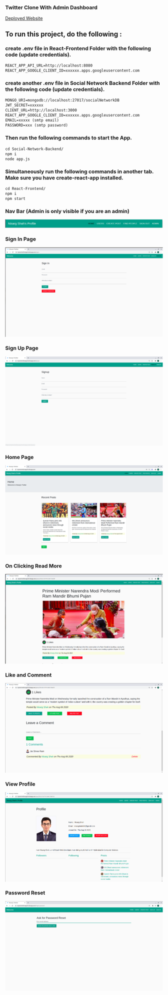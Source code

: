 ### Twitter Clone With Admin Dashboard

[Deployed Website](https://myowntwitterapp.herokuapp.com/)

## To run this project, do the following :

### create .env file in React-Frontend Folder with the following code (update credentials).

```
REACT_APP_API_URL=http://localhost:8080
REACT_APP_GOOGLE_CLIENT_ID=xxxxxx.apps.googleusercontent.com
```
### create another .env file in Social Network Backend Folder with the following code (update credentials).

```
MONGO_URI=mongodb://localhost:27017/socialNetworkDB
JWT_SECRET=xxxxxx
CLIENT_URL=http://localhost:3000
REACT_APP_GOOGLE_CLIENT_ID=xxxxxx.apps.googleusercontent.com
EMAIL=xxxxx (smtp email)
PASSWORD=xxx (smtp password)
```

### Then run the following commands to start the App.

```
cd Social-Network-Backend/
npm i
node app.js
```
### Simultaneously run the following commands in another tab. Make sure you have create-react-app installed.

```
cd React-Frontend/
npm i
npm start
```

### Nav Bar (Admin is only visible if you are an admin)
<img src="images/Navbar.png" />
<br />

### Sign In Page
<img src="images/Sign-In.png" />
<br />

### Sign Up Page
<img src="images/Sign-up.png" />
<br />

### Home Page
<img src="images/Home.png" />
<br />

### On Clicking Read More
<img src="images/Read-More.png" />
<br />

### Like and Comment
<img src="images/Like-And-Comment.png" />
<br />

### View Profile
<img src="images/Profile.png" />
<br />

### Password Reset
<img src="images/Password-Reset.png" />
<br />

